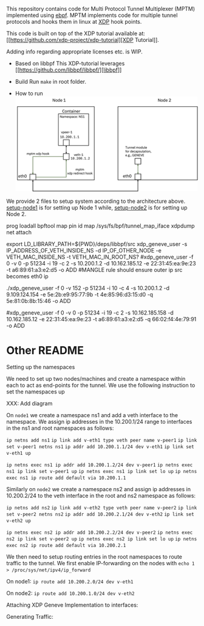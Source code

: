 This repository contains code for Multi Protocol Tunnel Multiplexer (MPTM) implemented using [ebpf](https://ebpf.io/).
MPTM implements code for multiple tunnel protocols and hooks them in linux at [XDP](https://www.iovisor.org/technology/xdp) hook points.

This code is built on top of the XDP tutorial available at: [[https://github.com/xdp-project/xdp-tutorial][XDP Tutorial]].

Adding info regarding appropriate licenses etc. is WIP.

* Based on libbpf
This XDP-tutorial leverages [[https://github.com/libbpf/libbpf/][libbpf]]

* Build
Run ``make`` in root folder.

* How to run
![System setup for testing](docs/setup.png "System setup for testing")

We provide 2 files to setup system according to the architecture above. 
[setup-node1](./setup/setup-node1.sh) is for setting up Node 1 while,
[setup-node2](./setup/setup-node2.sh) is for setting up Node 2.

prog loadall
bpftool map pin id map /sys/fs/bpf/tunnel_map_iface
xdpdump net attach

export LD_LIBRARY_PATH=${PWD}/deps/libbpf/src
xdp_geneve_user -s IP_ADDRESS_OF_VETH_INSIDE_NS -d IP_OF_OTHER_NODE -e VETH_MAC_INSIDE_NS -t VETH_MAC_IN_ROOT_NS?
#xdp_geneve_user -f 0 -v 0 -p 51234 -i 19 -c 2 -s 10.200.1.2 -d 10.162.185.12 -e 22:31:45:ea:9e:23 -t a6:89:61:a3:e2:d5 -o  ADD
#MANGLE rule should ensure outer ip src becomes eth0 ip

./xdp_geneve_user -f 0 -v 152 -p 51234 -i 10 -c 4 -s 10.200.1.2 -d 9.109.124.154 -e 5e:2b:e9:95:77:9b -t 4e:85:96:d3:15:d0 -q 5e:81:0b:8b:15:46 -o ADD

#xdp_geneve_user -f 0 -v 0 -p 51234 -i 19 -c 2 -s 10.162.185.158 -d 10.162.185.12 -e 22:31:45:ea:9e:23 -t a6:89:61:a3:e2:d5 -q 66:02:f4:4e:79:91 -o  ADD 

# Other README

Setting up the namespaces

We need to set up two nodes/machines and create a namespace within each  to act as end-points for the tunnel. We use the following instruction to set the namespaces up

XXX: Add diagram

On `node1`  we create a namespace ns1 and add a veth interface to the namespace. We assign ip addresses in the 10.200.1/24 range to interfaces in the ns1 and root namespaces as follows:

`ip netns add ns1`
`ip link add v-eth1 type veth peer name v-peer1`
`ip link set v-peer1 netns ns1`
`ip addr add 10.200.1.1/24 dev v-eth1`
`ip link set v-eth1 up`

`ip netns exec ns1 ip addr add 10.200.1.2/24 dev v-peer1`
`ip netns exec ns1 ip link set v-peer1 up`
`ip netns exec ns1 ip link set lo up`
`ip netns exec ns1 ip route add default via 10.200.1.1`



Similarly on `node2` we create a namespace ns2 and assign ip addresses in  10.200.2/24 to the veth interface in the root and ns2 namespace as follows:

`ip netns add ns2`
`ip link add v-eth2 type veth peer name v-peer2`
`ip link set v-peer2 netns ns2`
`ip addr add 10.200.2.1/24 dev v-eth2`
`ip link set v-eth2 up`

`ip netns exec ns2 ip addr add 10.200.2.2/24 dev v-peer2`
`ip netns exec ns2 ip link set v-peer2 up`
`ip netns exec ns2 ip link set lo up`
`ip netns exec ns2 ip route add default via 10.200.2.1`

We then need to setup routing entries in the root namespaces to route traffic to the  tunnel. We first enable IP-forwarding on the nodes with
`echo 1 > /proc/sys/net/ipv4/ip_forward`

On node1:
`ip route add 10.200.2.0/24 dev v-eth1`

On node2:
`ip route add 10.200.1.0/24 dev v-eth2`

Attaching XDP Geneve Implementation to interfaces:

Generating Traffic: